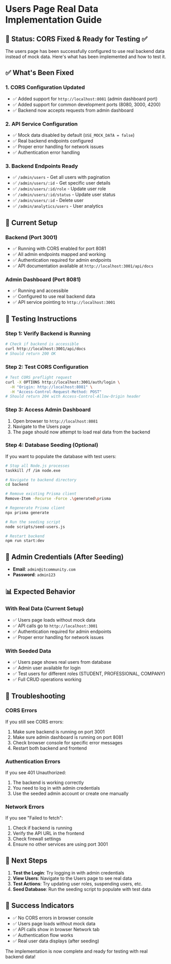 # Users Page Real Data Implementation Guide

## 🎯 **Status: CORS Fixed & Ready for Testing** ✅

The users page has been successfully configured to use real backend data instead of mock data. Here's what has been implemented and how to test it.

## ✅ **What's Been Fixed**

### 1. **CORS Configuration Updated**
- ✅ Added support for `http://localhost:8081` (admin dashboard port)
- ✅ Added support for common development ports (8080, 3000, 4200)
- ✅ Backend now accepts requests from admin dashboard

### 2. **API Service Configuration**
- ✅ Mock data disabled by default (`USE_MOCK_DATA = false`)
- ✅ Real backend endpoints configured
- ✅ Proper error handling for network issues
- ✅ Authentication error handling

### 3. **Backend Endpoints Ready**
- ✅ `/admin/users` - Get all users with pagination
- ✅ `/admin/users/:id` - Get specific user details
- ✅ `/admin/users/:id/role` - Update user role
- ✅ `/admin/users/:id/status` - Update user status
- ✅ `/admin/users/:id` - Delete user
- ✅ `/admin/analytics/users` - User analytics

## 🔧 **Current Setup**

### Backend (Port 3001)
- ✅ Running with CORS enabled for port 8081
- ✅ All admin endpoints mapped and working
- ✅ Authentication required for admin endpoints
- ✅ API documentation available at `http://localhost:3001/api/docs`

### Admin Dashboard (Port 8081)
- ✅ Running and accessible
- ✅ Configured to use real backend data
- ✅ API service pointing to `http://localhost:3001`

## 🧪 **Testing Instructions**

### Step 1: Verify Backend is Running
```bash
# Check if backend is accessible
curl http://localhost:3001/api/docs
# Should return 200 OK
```

### Step 2: Test CORS Configuration
```bash
# Test CORS preflight request
curl -X OPTIONS http://localhost:3001/auth/login \
  -H "Origin: http://localhost:8081" \
  -H "Access-Control-Request-Method: POST"
# Should return 204 with Access-Control-Allow-Origin header
```

### Step 3: Access Admin Dashboard
1. Open browser to `http://localhost:8081`
2. Navigate to the Users page
3. The page should now attempt to load real data from the backend

### Step 4: Database Seeding (Optional)
If you want to populate the database with test users:

```bash
# Stop all Node.js processes
taskkill /f /im node.exe

# Navigate to backend directory
cd backend

# Remove existing Prisma client
Remove-Item -Recurse -Force .\generated\prisma

# Regenerate Prisma client
npx prisma generate

# Run the seeding script
node scripts/seed-users.js

# Restart backend
npm run start:dev
```

## 🔑 **Admin Credentials (After Seeding)**
- **Email**: `admin@itcommunity.com`
- **Password**: `admin123`

## 📊 **Expected Behavior**

### With Real Data (Current Setup)
- ✅ Users page loads without mock data
- ✅ API calls go to `http://localhost:3001`
- ✅ Authentication required for admin endpoints
- ✅ Proper error handling for network issues

### With Seeded Data
- ✅ Users page shows real users from database
- ✅ Admin user available for login
- ✅ Test users for different roles (STUDENT, PROFESSIONAL, COMPANY)
- ✅ Full CRUD operations working

## 🚨 **Troubleshooting**

### CORS Errors
If you still see CORS errors:
1. Make sure backend is running on port 3001
2. Make sure admin dashboard is running on port 8081
3. Check browser console for specific error messages
4. Restart both backend and frontend

### Authentication Errors
If you see 401 Unauthorized:
1. The backend is working correctly
2. You need to log in with admin credentials
3. Use the seeded admin account or create one manually

### Network Errors
If you see "Failed to fetch":
1. Check if backend is running
2. Verify the API URL in the frontend
3. Check firewall settings
4. Ensure no other services are using port 3001

## 📝 **Next Steps**

1. **Test the Login**: Try logging in with admin credentials
2. **View Users**: Navigate to the Users page to see real data
3. **Test Actions**: Try updating user roles, suspending users, etc.
4. **Seed Database**: Run the seeding script to populate with test data

## 🎉 **Success Indicators**

- ✅ No CORS errors in browser console
- ✅ Users page loads without mock data
- ✅ API calls show in browser Network tab
- ✅ Authentication flow works
- ✅ Real user data displays (after seeding)

The implementation is now complete and ready for testing with real backend data! 